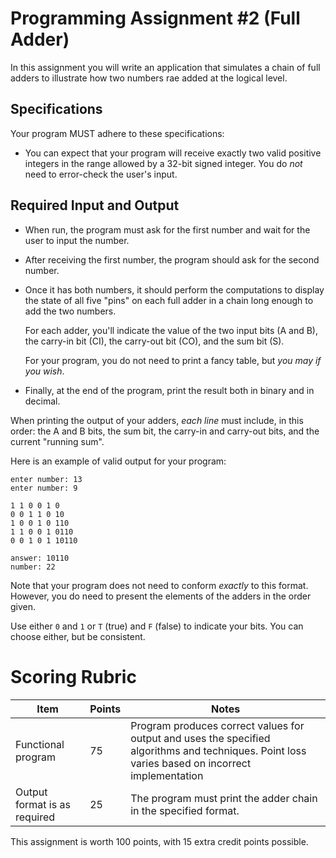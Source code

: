 # Programming Assignment #2 (Full Adder)

In this assignment you will write an application that simulates a chain of full adders to illustrate how two numbers rae added at the logical level.

## Specifications

Your program MUST adhere to these specifications:

* You can expect that your program will receive exactly two valid positive integers in the range allowed by a 32-bit signed integer. You do *not* need to error-check the user's input.

## Required Input and Output

* When run, the program must ask for the first number and wait for the user to input the number.
* After receiving the first number, the program should ask for the second number.
* Once it has both numbers, it should perform the computations to display the state of all five "pins" on each full adder in a chain long enough to add the two numbers.

    For each adder, you'll indicate the value of the two input bits (A and B), the carry-in bit (CI), the carry-out bit (CO), and the sum bit (S).

    For your program, you do not need to print a fancy table, but *you may if you wish*. 
* Finally, at the end of the program, print the result both in binary and in decimal.

When printing the output of your adders, *each line* must include, in this order: the A and B bits, the sum bit, the carry-in and carry-out bits, and the current "running sum".

Here is an example of valid output for your program:

```
enter number: 13
enter number: 9

1 1 0 0 1 0
0 0 1 1 0 10
1 0 0 1 0 110
1 1 0 0 1 0110
0 0 1 0 1 10110

answer: 10110
number: 22
```

Note that your program does not need to conform *exactly* to this format. However, you do need to present the elements of the adders in the order given.

Use either `0` and `1` or `T` (true) and `F` (false) to indicate your bits. You can choose either, but be consistent.

# Scoring Rubric

| Item | Points | Notes |
|-|-|-|
| Functional program | 75 | Program produces correct values for output and uses the specified algorithms and techniques. Point loss varies based on incorrect implementation |
| Output format is as required | 25 | The program must print the adder chain in the specified format. |

This assignment is worth 100 points, with 15 extra credit points possible.

